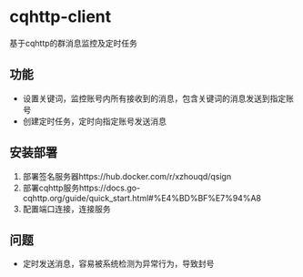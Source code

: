 # cqhttp-client
基于cqhttp的群消息监控及定时任务

## 功能
- 设置关键词，监控账号内所有接收到的消息，包含关键词的消息发送到指定账号
- 创建定时任务，定时向指定账号发送消息

## 安装部署
1. 部署签名服务器https://hub.docker.com/r/xzhouqd/qsign
2. 部署cqhttp服务https://docs.go-cqhttp.org/guide/quick_start.html#%E4%BD%BF%E7%94%A8
3. 配置端口连接，连接服务

## 问题
- 定时发送消息，容易被系统检测为异常行为，导致封号